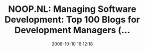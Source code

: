 ---
date: 2008-10-10 16:12:18
link:
  source: delicious
  source_url: https://del.icio.us/roytang
  text: 'NOOP.NL: Managing Software Development: Top 100 Blogs for Development Managers
    (...'
  url: http://www.noop.nl/2008/09/top-100-blogs-for-development-managers-q3-2008.html
slug: noop-nl-managing-software-development-top-100-blogs-for-development-managers
source: delicious
tags:
- blogs
- programming
title: 'NOOP.NL: Managing Software Development: Top 100 Blogs for Development Managers
  (...'
---